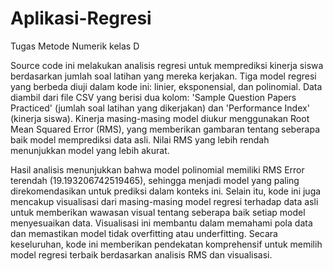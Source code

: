 # Aplikasi-Regresi
Tugas Metode Numerik kelas D

Source code ini melakukan analisis regresi untuk memprediksi kinerja siswa berdasarkan jumlah soal latihan yang mereka kerjakan. Tiga model regresi yang berbeda diuji dalam kode ini: linier, eksponensial, dan polinomial. Data diambil dari file CSV yang berisi dua kolom: 'Sample Question Papers Practiced' (jumlah soal latihan yang dikerjakan) dan 'Performance Index' (kinerja siswa). Kinerja masing-masing model diukur menggunakan Root Mean Squared Error (RMS), yang memberikan gambaran tentang seberapa baik model memprediksi data asli. Nilai RMS yang lebih rendah menunjukkan model yang lebih akurat.

Hasil analisis menunjukkan bahwa model polinomial memiliki RMS Error terendah (19.193206742519465), sehingga menjadi model yang paling direkomendasikan untuk prediksi dalam konteks ini. Selain itu, kode ini juga mencakup visualisasi dari masing-masing model regresi terhadap data asli untuk memberikan wawasan visual tentang seberapa baik setiap model menyesuaikan data. Visualisasi ini membantu dalam memahami pola data dan memastikan model tidak overfitting atau underfitting. Secara keseluruhan, kode ini memberikan pendekatan komprehensif untuk memilih model regresi terbaik berdasarkan analisis RMS dan visualisasi.
